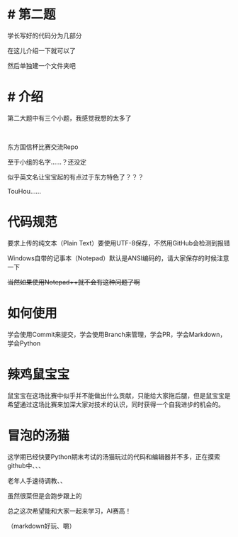 # # 第二题

学长写好的代码分为几部分

在这儿介绍一下就可以了

然后单独建一个文件夹吧

# # 介绍

第二大题中有三个小题，我感觉我想的太多了

<br>

东方国信杯比赛交流Repo

至于小组的名字……？还没定

似乎英文名让宝宝起的有点过于东方特色了？？？

TouHou……

# 代码规范

要求上传的纯文本（Plain Text）要使用UTF-8保存，不然用GitHub会检测到报错

Windows自带的记事本（Notepad）默认是ANSI编码的，请大家保存的时候注意一下

~~当然如果使用Notepad++就不会有这种问题了啊~~

# 如何使用

学会使用Commit来提交，学会使用Branch来管理，学会PR，学会Markdown，学会Python

# 辣鸡鼠宝宝

鼠宝宝在这场比赛中似乎并不能做出什么贡献，只能给大家拖后腿，但是鼠宝宝是希望通过这场比赛来加深大家对技术的认识，同时获得一个自我进步的机会的。

# 冒泡的汤猫

这学期已经快要Python期末考试的汤猫玩过的代码和编辑器并不多，正在摸索github中、、、

老年人手速待调教、、

虽然很菜但是会跑步跟上的

总之这次希望能和大家一起来学习，AI赛高！

（markdown好玩、嚼）
